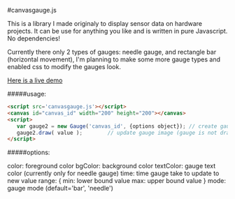 #canvasgauge.js

This is a library I made originaly to display sensor data on hardware projects. It can be use for anything you like and is written in pure Javascript. No dependencies!

Currently there only 2 types of gauges: needle gauge, and rectangle bar (horizontal movement),
I'm planning to make some more gauge types and enabled css to modify the gauges look.

[Here is a live demo](http://lazychino.github.io/canvas_gauge/)

#####usage:
```html 
<script src='canvasgauge.js'></script>
<canvas id="canvas_id" width="200" height="200"></canvas>
<script>
   var gauge2 = new Gauge('canvas_id', {options object}); // create gauge object
   gauge2.draw( value );        // update gauge image (gauge is not draw until this functios is call)
</script>
```
#####options:

color: foreground color
bgColor: background color
textColor: gauge text color (currently only for needle gauge)
time: time gauge take to update to new value
range: {
  min: lower bound value
  max: upper bound value
}
mode: gauge mode (default='bar', 'needle')
